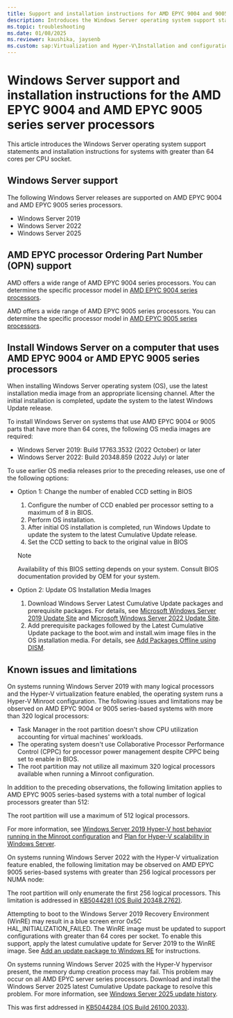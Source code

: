 ```yaml
---
title: Support and installation instructions for AMD EPYC 9004 and 9005 series server processors
description: Introduces the Windows Server operating system support statements and installation instructions for AMD EPYC 9004 and AMD EPYC 9005 series server processors.
ms.topic: troubleshooting
ms.date: 01/08/2025
ms.reviewer: kaushika, jaysenb
ms.custom: sap:Virtualization and Hyper-V\Installation and configuration of Hyper-V, csstroubleshoot
---
```

# Windows Server support and installation instructions for the AMD EPYC 9004 and AMD EPYC 9005 series server processors

This article introduces the Windows Server operating system support statements and installation instructions for systems with greater than 64 cores per CPU socket.

## Windows Server support

The following Windows Server releases are supported on AMD EPYC 9004 and AMD EPYC 9005 series processors.

* Windows Server 2019
* Windows Server 2022
* Windows Server 2025

## AMD EPYC processor Ordering Part Number (OPN) support

AMD offers a wide range of AMD EPYC 9004 series processors. You can determine the specific processor model in [AMD EPYC 9004 series processors](https://www.amd.com/en/products/processors/server/epyc/4th-generation-9004-and-8004-series.html).

AMD offers a wide range of AMD EPYC 9005 series processors. You can determine the specific processor model in [AMD EPYC 9005 series processors](https://www.amd.com/en/products/processors/server/epyc/9005-series.html).

## Install Windows Server on a computer that uses AMD EPYC 9004 or AMD EPYC 9005 series processors

When installing Windows Server operating system (OS), use the latest installation media image from an appropriate licensing channel. After the initial installation is completed, update the system to the latest Windows Update release.

To install Windows Server on systems that use AMD EPYC 9004 or 9005 parts that have more than 64 cores, the following OS media images are required:

* Windows Server 2019: Build 17763.3532 (2022 October) or later
* Windows Server 2022: Build 20348.859 (2022 July) or later

To use earlier OS media releases prior to the preceding releases, use one of the following options:

* Option 1: Change the number of enabled CCD setting in BIOS
  
  1. Configure the number of CCD enabled per processor setting to a maximum of 8 in BIOS.
  2. Perform OS installation.
  3. After initial OS installation is completed, run Windows Update to update the system to the latest Cumulative Update release.
  4. Set the CCD setting to back to the original value in BIOS

  > [!NOTE]
  > Availability of this BIOS setting depends on your system. Consult BIOS documentation provided by OEM for your system.

* Option 2: Update OS Installation Media Images

  1. Download Windows Server Latest Cumulative Update packages and prerequisite packages. For details, see [Microsoft Windows Server 2019 Update Site](https://support.microsoft.com/topic/windows-10-and-windows-server-2019-update-history-725fc2e1-4443-6831-a5ca-51ff5cbcb059) and [Microsoft Windows Server 2022 Update Site](https://support.microsoft.com/topic/windows-server-2022-update-history-e1caa597-00c5-4ab9-9f3e-8212fe80b2ee).
  2. Add prerequisite packages followed by the Latest Cumulative Update package to the boot.wim and install.wim image files in the OS installation media. For details, see [Add Packages Offline using DISM](/windows-hardware/manufacture/desktop/add-or-remove-packages-offline-using-dism).

## Known issues and limitations

On systems running Windows Server 2019 with many logical processors and the Hyper-V virtualization feature enabled, the operating system runs a Hyper-V Minroot configuration. The following issues and limitations may be observed on AMD EPYC 9004 or 9005 series-based systems with more than 320 logical processors:

* Task Manager in the root partition doesn't show CPU utilization accounting for virtual machines' workloads.
* The operating system doesn't use Collaborative Processor Performance Control (CPPC) for processor power management despite CPPC being set to enable in BIOS.
* The root partition may not utilize all maximum 320 logical processors available when running a Minroot configuration.

In addition to the preceding observations, the following limitation applies to AMD EPYC 9005 series-based systems with a total number of logical processors greater than 512:

The root partition will use a maximum of 512 logical processors.

For more information, see [Windows Server 2019 Hyper-V host behavior running in the Minroot configuration](windows-server-hyper-v-host-minroot-behaviors.md) and [Plan for Hyper-V scalability in Windows Server](/windows-server/virtualization/hyper-v/plan/plan-hyper-v-scalability-in-windows-server?pivots=windows-server-2019).

On systems running Windows Server 2022 with the Hyper-V virtualization feature enabled, the following limitation may be observed on AMD EPYC 9005 series-based systems with greater than 256 logical processors per NUMA node:

The root partition will only enumerate the first 256 logical processors. This limitation is addressed in [KB5044281 (OS Build 20348.2762)](https://support.microsoft.com/topic/october-8-2024-kb5044281-os-build-20348-2762-e063059c-9122-4324-86e8-4f6f3383a20a).

Attempting to boot to the Windows Server 2019 Recovery Environment (WinRE) may result in a blue screen error 0x5C HAL_INITIALIZATION_FAILED. The WinRE image must be updated to support configurations with greater than 64 cores per socket. To enable this support, apply the latest cumulative update for Server 2019 to the WinRE image. See [Add an update package to Windows RE](/windows-hardware/manufacture/desktop/add-update-to-winre?view=windows-11&preserve-view=true) for instructions.

On systems running Windows Server 2025 with the Hyper-V hypervisor present, the memory dump creation process may fail. This problem may occur on all AMD EPYC server series processors. Download and install the Windows Server 2025 latest Cumulative Update package to resolve this problem. For more information, see [Windows Server 2025 update history](https://support.microsoft.com/topic/windows-server-2025-update-history-10f58da7-e57b-4a9d-9c16-9f1dcd72d7d7).

This was first addressed in [KB5044284 (OS Build 26100.2033)](https://support.microsoft.com/topic/october-8-2024-kb5044284-os-build-26100-2033-db79fdac-94b8-4f2c-9273-bf40c6f8273d).
